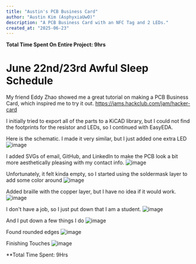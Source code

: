 ```yaml
---
title: "Austin's PCB Business Card"
author: "Austin Kim (AsphyxiaUwO)"
description: "A PCB Business Card with an NFC Tag and 2 LEDs."
created_at: "2025-06-23"
---
```


**Total Time Spent On Entire Project: 9hrs**

# June 22nd/23rd Awful Sleep Schedule

My friend Eddy Zhao showed me a great tutorial on making a PCB Business Card, which inspired me to try it out.
https://jams.hackclub.com/jam/hacker-card

I initially tried to export all of the parts to a KiCAD library, but I could not find the footprints for the resistor and LEDs, so I continued with EasyEDA.

Here is the schematic. I made it very similar, but I just added one extra LED
![image](https://github.com/user-attachments/assets/83ee0635-1ec5-4347-8cd0-8c73d53e020d)

I added SVGs of email, GitHub, and LinkedIn to make the PCB look a bit more aesthetically pleasing with my contact info.
![image](https://github.com/user-attachments/assets/a510b3fb-3183-4436-890e-fc01c9432f61)

Unfortunately, it felt kinda empty, so I started using the soldermask layer to add some color around
![image](https://github.com/user-attachments/assets/da8e6f9e-1e78-45ed-9a8a-4df29c4fd463)

Added braille with the copper layer, but I have no idea if it would work.
![image](https://github.com/user-attachments/assets/18be601b-45c9-4c81-b1e9-602f9fc0cedf)

I don't have a job, so I just put down that I am a student.
![image](https://github.com/user-attachments/assets/0be4fec3-f219-4435-9ce9-0b6bb33df540)

And I put down a few things I do
![image](https://github.com/user-attachments/assets/ed455a84-ad83-46b9-95be-6ecd24a127d7)

Found rounded edges
![image](https://github.com/user-attachments/assets/3e36dacc-55c9-4373-8247-d7e94795732c)

Finishing Touches
![image](https://github.com/user-attachments/assets/460fda8d-01fb-4712-93f1-42deada0f711)

**Total Time Spent: 9Hrs
